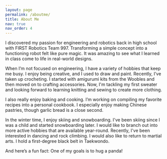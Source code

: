 ```yaml
---
layout: page
permalink: /aboutme/
title: About Me
nav: true
nav_order: 4
---
```


I discovered my passion for engineering and robotics back in high school with FIRST Robotics Team 997. 
Transforming a simple concept into a functioning robot felt like pure magic. 
It was amazing to see what I learned in class come to life in real-world designs.

When I’m not focused on engineering, I have a variety of hobbies that keep me busy. 
I enjoy being creative, and I used to draw and paint. 
Recently, I’ve taken up crocheting. 
I started with amigurumi kits from the Woobles and then moved on to crafting accessories. 
Now, I'm tackling my first sweater and looking forward to learning knitting and sewing to create more clothing.

I also really enjoy baking and cooking.
I’m working on compiling my favorite recipes into a personal cookbook. 
I especially enjoy making Chinese pastries, though garlic bread is a close second.

In the winter time, I enjoy skiing and snowboarding. 
I've been skiing since I was a child and started snowboarding later.
I would like to branch out into more active hobbies that are available year-round.
Recently, I've been interested in dancing and rock climbing.
I would also like to return to martial arts. I hold a first-degree black belt in Taekwondo. 

And here’s a fun fact: One of my goals is to hug a panda!